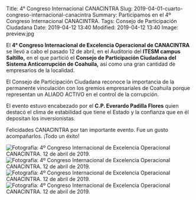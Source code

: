 Title: 4° Congreso Internacional CANACINTRA
Slug: 2019-04-01-cuarto-congreso-internacional-canacintra
Summary: Participamos en el 4º Congreso Internacional CANACINTRA.
Tags: Consejo de Participación Ciudadana
Date: 2019-04-12 13:40
Modified: 2019-04-12 13:40
Image: preview.jpg


El **4° Congreso Internacional de Excelencia Operacional de CANACINTRA** se llevó a cabo el pasado 12 de abril, en el Auditorio del **ITESM campus Saltillo,** en el que partició el **Consejo de Participación Ciudadana del Sistema Anticorrupción de Coahuila,** así como una gran cantidad de empresarios de la localidad.

El Consejo de Participación Ciudadana reconoce la importancia de la permanente vinculación con los gremios empresariales de Coahuila porque representan un ALIADO ACTIVO en el control de la corrupción.

El evento estuvo encabezado por el **C.P. Everardo Padilla Flores** quien destacó el clima de estabilidad que tiene el Estado y la confianza que en él depositan los inversionistas.

Felicidades CANACINTRA por tan importante evento. Fue un gusto acompañarlos. ¡Todo un éxito!

<img class="img-fluid" src="foto-01.jpg" alt="Fotografía: 4º Congreso Internacional de Excelencia Operacional CANACINTRA. 12 de abril de 2019.">

<img class="img-fluid" src="foto-02.jpg" alt="Fotografía: 4º Congreso Internacional de Excelencia Operacional CANACINTRA. 12 de abril de 2019.">

<img class="img-fluid" src="foto-03.jpg" alt="Fotografía: 4º Congreso Internacional de Excelencia Operacional CANACINTRA. 12 de abril de 2019.">

<img class="img-fluid" src="foto-04.jpg" alt="Fotografía: 4º Congreso Internacional de Excelencia Operacional CANACINTRA. 12 de abril de 2019.">
